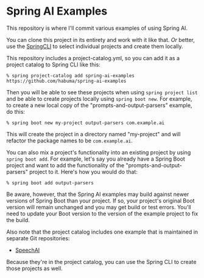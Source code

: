 # Spring AI Examples

This repository is where I'll commit various examples of using Spring AI.

You can clone this project in its entirety and work with it like that. *Or* better, use the [SpringCLI](https://docs.spring.io/spring-cli/reference/index.html)
to select individual projects and create them locally.

This repository includes a project-catalog.yml, so you can add it as a project
catalog to Spring CLI like this:

```
% spring project-catalog add spring-ai-examples https://github.com/habuma/spring-ai-examples
```

Then you will be able to see these projects when using `spring
project list` and be able to create projects locally using
`spring boot new`. For example, to create a new local copy of
the "prompts-and-output-parsers" example, do this:

```
% spring boot new my-project output-parsers com.example.ai
```

This will create the project in a directory named "my-project" and
will refactor the package names to be `com.example.ai`.

You can also mix a project's functionality into an existing project by using `spring boot add`. For example, let's say you already have
a Spring Boot project and want to add the functionality of the
"prompts-and-output-parsers" project to it. Here's how you would
do that:

```
% spring boot add output-parsers
```

Be aware, however, that the Spring AI examples may build against
newer versions of Spring Boot than your project. If so, your
project's original Boot version will remain unchanged and you
may get build or test errors. You'll need to update your Boot
version to the version of the example project to fix the build.

Also note that the project catalog includes one example
that is maintained in separate Git repositories:

- [SpeechAI](https://github.com/habuma/speechai)

Because they're in the project catalog, you can use the Spring CLI
to create those projects as well.
